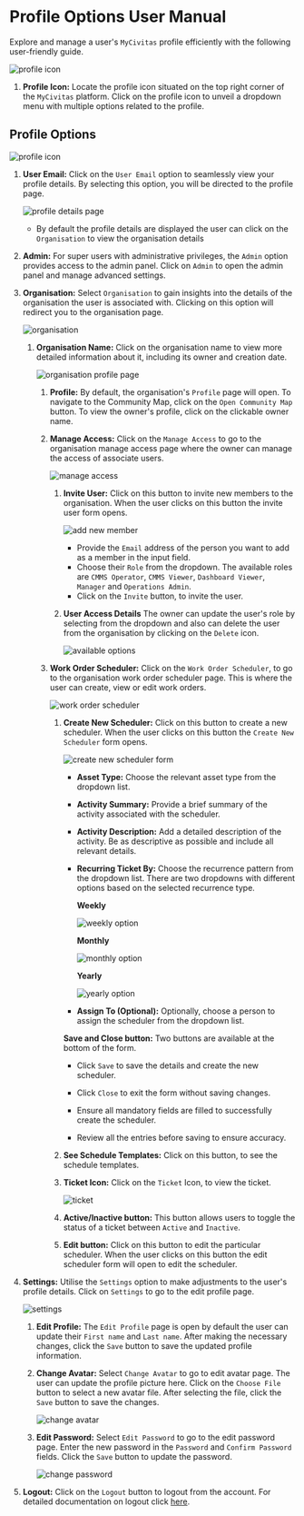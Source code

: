 # Profile Options User Manual

Explore and manage a user's `MyCivitas` profile efficiently with the following user-friendly guide.

![profile icon](./img/profile-1.png)

1. **Profile Icon:** Locate the profile icon situated on the top right corner of the `MyCivitas` platform. Click on the profile icon to unveil a dropdown menu with multiple options related to the profile.

## Profile Options

![profile icon](./img/profile-7.png)

1. **User Email:** Click on the `User Email` option to seamlessly view your profile details. By selecting this option, you will be directed to the profile page.

    ![profile details page](./img/profile-2.png)

    - By default the profile details are displayed the user can click on the `Organisation` to view the organisation details

2. **Admin:** For super users with administrative privileges, the `Admin` option provides access to the admin panel. Click on `Admin` to open the admin panel and manage advanced settings.

3. **Organisation:** Select `Organisation` to gain insights into the details of the organisation the user is associated with. Clicking on this option will redirect you to the organisation page.

    ![organisation](./img/profile-3.png)

    1. **Organisation Name:** Click on the organisation name to view more detailed information about it, including its owner and creation date.

        ![organisation profile page](./img/profile-10.png)

        1. **Profile:** By default, the organisation's `Profile` page will open. To navigate to the Community Map, click on the `Open Community Map` button. To view the owner's profile, click on the clickable owner name.

        2. **Manage Access:** Click on the `Manage Access` to go to the organisation manage access page where the owner can manage the access of associate users.

            ![manage access](./img/profile-11.png)

            1. **Invite User:** Click on this button to invite new members to the organisation. When the user clicks on this button the invite user form opens.

                ![add new member](./img/profile-12.png)

                - Provide the `Email` address of the person you want to add as a member in the input field.
                - Choose their `Role` from the dropdown. The available roles are `CMMS Operator`, `CMMS Viewer`, `Dashboard Viewer`, `Manager` and `Operations Admin`.
                - Click on the `Invite` button, to invite the user.

            2. **User Access Details** The owner can update the user's role by selecting from the dropdown and also can delete the user from the organisation by clicking on the `Delete` icon.

                ![available options](./img/profile-13.png)
        
        3. **Work Order Scheduler:** Click on the `Work Order Scheduler`, to go to the organisation work order scheduler page. This is where the user can create, view or edit work orders.

            ![work order scheduler](./img/profile-14.png)

            1. **Create New Scheduler:** Click on this button to create a new scheduler. When the user clicks on this button the `Create New Scheduler` form opens.

                ![create new scheduler form](./img/profile-15.png)

                - **Asset Type:** Choose the relevant asset type from the dropdown list.

                - **Activity Summary:** Provide a brief summary of the activity associated with the scheduler.

                - **Activity Description:** Add a detailed description of the activity. Be as descriptive as possible and include all relevant details.

                - **Recurring Ticket By:** Choose the recurrence pattern from the dropdown list. There are two dropdowns with different options based on the selected recurrence type.

                    **Weekly**

                    ![weekly option](./img/profile-16.png)

                    **Monthly**

                    ![monthly option](./img/profile-17.png)

                    **Yearly**

                    ![yearly option](./img/profile-18.png)

                - **Assign To (Optional):** Optionally, choose a person to assign the scheduler from the dropdown list.

                **Save and Close button:** Two buttons are available at the bottom of the form.

                - Click `Save` to save the details and create the new scheduler.

                - Click `Close` to exit the form without saving changes.

                - Ensure all mandatory fields are filled to successfully create the scheduler.

                - Review all the entries before saving to ensure accuracy.

            2. **See Schedule Templates:** Click on this button, to see the schedule templates.

            3. **Ticket Icon:** Click on the `Ticket` Icon, to view the ticket.

                ![ticket](./img/profile-19.png)
            
            4. **Active/Inactive button:** This button allows users to toggle the status of a ticket between `Active` and `Inactive`.

            5. **Edit button:** Click on this button to edit the particular scheduler. When the user clicks on this button the edit scheduler form will open to edit the scheduler.

4. **Settings:** Utilise the `Settings` option to make adjustments to the user's profile details. Click on `Settings` to go to the edit profile page.

    ![settings](./img/profile-4.png)

    1. **Edit Profile:** The `Edit Profile` page is open by default the user can update their `First name` and `Last name`. After making the necessary changes, click the `Save` button to save the updated profile information.

    2. **Change Avatar:** Select `Change Avatar` to go to edit avatar page. The user can update the profile picture here. Click on the `Choose File` button to select a new avatar file. After selecting the file, click the `Save` button to save the changes.

        ![change avatar](./img/profile-8.png)
    
    3. **Edit Password:** Select `Edit Password` to go to the edit password page. Enter the new password in the `Password` and `Confirm Password` fields. Click the `Save` button to update the password.

        ![change password](./img/profile-9.png)

5. **Logout:** Click on the `Logout` button to logout from the account. For detailed documentation on logout click [here](logout.md).
